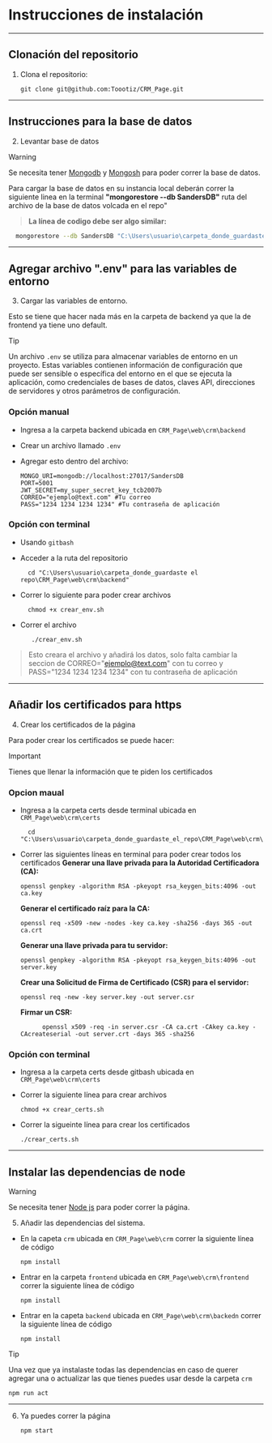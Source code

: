 # Instrucciones de instalación
---

## Clonación del repositorio
1. Clona el repositorio:

    ```git
    git clone git@github.com:Toootiz/CRM_Page.git
    ```
---
## Instrucciones para la base de datos
2. Levantar base de datos
> [!WARNING]
> Se necesita tener [Mongodb](https://www.mongodb.com/docs/manual/installation/) y [Mongosh](https://www.mongodb.com/try/download/shell) para poder correr la base de datos.

Para cargar la base de datos en su instancia local deberán correr la siguiente linea en la terminal **"mongorestore --db SandersDB"** ruta del archivo de la base de datos volcada en el repo"

> **La línea de codigo debe ser algo similar:**
  ```bash
    mongorestore --db SandersDB "C:\Users\usuario\carpeta_donde_guardaste el repo\CRM_Page\web\crm\"
  ```
---
## Agregar archivo ".env" para las variables de entorno 

3. Cargar las variables de entorno.

Esto se tiene que hacer nada más en la carpeta de backend ya que la de frontend ya tiene uno default. 

> [!TIP]
> Un archivo `.env` se utiliza para almacenar variables de entorno en un proyecto. Estas variables contienen información de configuración que puede ser sensible o específica del entorno en el que se ejecuta la aplicación, como credenciales de bases de datos, claves API, direcciones de servidores y otros parámetros de configuración.

### Opción manual
- Ingresa a la carpeta backend ubicada en `CRM_Page\web\crm\backend`
- Crear un archivo llamado `.env`
- Agregar esto dentro del archivo:
  
  ```
  MONGO_URI=mongodb://localhost:27017/SandersDB 
  PORT=5001 
  JWT_SECRET=my_super_secret_key_tcb2007b
  CORREO="ejemplo@text.com" #Tu correo
  PASS="1234 1234 1234 1234" #Tu contraseña de aplicación
  ```
### Opción con terminal
- Usando `gitbash`
- Acceder a la ruta del repositorio

  ```gitbash
    cd "C:\Users\usuario\carpeta_donde_guardaste el repo\CRM_Page\web\crm\backend"
  ```
- Correr lo siguiente para poder crear archivos
  
  ```gitbash
    chmod +x crear_env.sh
  ```
- Correr el archivo
  
  ```gitbash
     ./crear_env.sh
  ```
> Esto creara el archivo y añadirá los datos, solo falta cambiar la seccion de CORREO="ejemplo@text.com" con tu correo y PASS="1234 1234 1234 1234" con tu contraseña de aplicación

--- 
## Añadir los certificados para https

4. Crear los certificados de la página

Para poder crear los certificados se puede hacer: 

> [!Important]
> Tienes que llenar la información que te piden los certificados

### Opcion maual
- Ingresa a la carpeta certs desde terminal ubicada en `CRM_Page\web\crm\certs`
  
  ```pws
    cd "C:\Users\usuario\carpeta_donde_guardaste_el_repo\CRM_Page\web\crm\certs"
  ```
- Correr las siguientes líneas en terminal para poder crear todos los certificados
  **Generar una llave privada para la Autoridad Certificadora (CA):**
  
  ```
  openssl genpkey -algorithm RSA -pkeyopt rsa_keygen_bits:4096 -out ca.key
  ```
  **Generar el certificado raíz para la CA:**
  
  ```
  openssl req -x509 -new -nodes -key ca.key -sha256 -days 365 -out ca.crt
  ```
  **Generar una llave privada para tu servidor:**
  
  ```
  openssl genpkey -algorithm RSA -pkeyopt rsa_keygen_bits:4096 -out server.key
  ```
  **Crear una Solicitud de Firma de Certificado (CSR) para el servidor:**
  
  ```
  openssl req -new -key server.key -out server.csr
  ```
  **Firmar un CSR:**
  
  ```
    	openssl x509 -req -in server.csr -CA ca.crt -CAkey ca.key -CAcreateserial -out server.crt -days 365 -sha256
  ```
### Opción con terminal

- Ingresa a la carpeta certs desde gitbash ubicada en `CRM_Page\web\crm\certs`
- Correr la siguiente línea para crear archivos
  
  ```gitbash
  chmod +x crear_certs.sh
  ```
- Correr la sigueinte línea para crear los certificados
  ```gitbash
  ./crear_certs.sh
  ```
---
## Instalar las dependencias de node
> [!WARNING]
> Se necesita tener [Node js](https://nodejs.org/en/) para poder correr la página.

5. Añadir las dependencias del sistema.

- En la capeta `crm` ubicada en `CRM_Page\web\crm` correr la siguiente línea de código
  
  ```
  npm install
  ```
- Entrar en la carpeta `frontend` ubicada en `CRM_Page\web\crm\frontend` correr la siguiente línea de código
  
  ```
  npm install
  ```
- Entrar en la capeta `backend` ubicada en `CRM_Page\web\crm\backedn` correr la siguiente línea de código
  
  ```
  npm install
  ```
> [!TIP]
> Una vez que ya instalaste todas las dependencias en caso de querer agregar una o actualizar las que tienes puedes usar desde la carpeta `crm`
> ```
> npm run act
> ```
---
6. Ya puedes correr la página
   
     ```
    npm start
     ```
